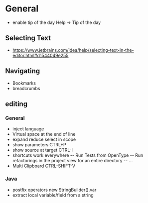 # General
- enable tip of the day Help -> Tip of the day
## Selecting Text
- https://www.jetbrains.com/idea/help/selecting-text-in-the-editor.html#d1544049e255
## Navigating 
- Bookmarks
- breadcrumbs
## editing 
### General
- inject language
- Virtual space at the end of line
- expand reduce select in scope
- show parameters CTRL+P
- show source at target CTRL-I
- shortcuts work everywhere
-- Run Tests from OpenType
-- Run refactorings in the project view for an entire directory
-- ...
- Multi Clipboard CTRL-SHIFT-V
### Java
- postfix operators new StringBuilder().var 
- extract local variable/field from a string
